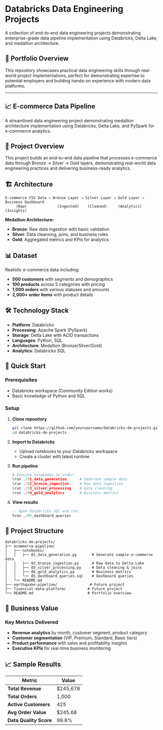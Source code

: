 # Databricks Data Engineering Projects

A collection of end-to-end data engineering projects demonstrating enterprise-grade data pipeline implementation using Databricks, Delta Lake, and medallion architecture.

## 🎯 Portfolio Overview

This repository showcases practical data engineering skills through real-world project implementations, perfect for demonstrating expertise to potential employers and building hands-on experience with modern data platforms.

---

## 📈 E-commerce Data Pipeline

A streamlined data engineering project demonstrating medallion architecture implementation using Databricks, Delta Lake, and PySpark for e-commerce analytics.

## 🎯 Project Overview

This project builds an end-to-end data pipeline that processes e-commerce data through Bronze → Silver → Gold layers, demonstrating real-world data engineering practices and delivering business-ready analytics.

## 🏗️ Architecture

```
E-commerce CSV Data → Bronze Layer → Silver Layer → Gold Layer → Business Dashboard
     (Raw)              (Ingested)    (Cleaned)     (Analytics)    (Insights)
```

**Medallion Architecture:**
- **Bronze**: Raw data ingestion with basic validation
- **Silver**: Data cleansing, joins, and business rules
- **Gold**: Aggregated metrics and KPIs for analytics

## 📊 Dataset

Realistic e-commerce data including:
- **500 customers** with segments and demographics
- **100 products** across 5 categories with pricing
- **1,000 orders** with various statuses and amounts
- **2,000+ order items** with product details

## 🛠️ Technology Stack

- **Platform**: Databricks
- **Processing**: Apache Spark (PySpark)
- **Storage**: Delta Lake with ACID transactions
- **Languages**: Python, SQL
- **Architecture**: Medallion (Bronze/Silver/Gold)
- **Analytics**: Databricks SQL

## 🚀 Quick Start

### Prerequisites
- Databricks workspace (Community Edition works)
- Basic knowledge of Python and SQL

### Setup
1. **Clone repository**
   ```bash
   git clone https://github.com/yourusername/databricks-de-projects.git
   cd databricks-de-projects
   ```

2. **Import to Databricks**
   - Upload notebooks to your Databricks workspace
   - Create a cluster with latest runtime

3. **Run pipeline**
   ```python
   # Execute notebooks in order:
   %run ./01_data_generation      # Generate sample data
   %run ./02_bronze_ingestion     # Raw data ingestion  
   %run ./03_silver_processing    # Data cleaning
   %run ./04_gold_analytics       # Business metrics
   ```

4. **View results**
   ```sql
   -- Open Databricks SQL and run:
   %run ./05_dashboard_queries
   ```

## 📁 Project Structure

```
databricks-de-projects/
├── ecommerce-pipeline/
│   ├── notebooks/
│   │   ├── 01_data_generation.py       # Generate sample e-commerce data
│   │   ├── 02_bronze_ingestion.py      # Raw data to Delta Lake
│   │   ├── 03_silver_processing.py     # Data cleaning & joins
│   │   ├── 04_gold_analytics.py        # Business metrics
│   │   └── 05_dashboard_queries.sql    # Dashboard queries
│   └── README.md
├── earthquake-pipeline/               # Future project
├── financial-data-platform/          # Future project
└── README.md                         # Portfolio overview
```

## 💼 Business Value

### Key Metrics Delivered
- **Revenue analytics** by month, customer segment, product category
- **Customer segmentation** (VIP, Premium, Standard, Basic tiers)
- **Product performance** with sales and profitability insights
- **Executive KPIs** for real-time business monitoring

## 📈 Sample Results

| Metric | Value |
|--------|-------|
| **Total Revenue** | $245,678 |
| **Total Orders** | 1,000 |
| **Active Customers** | 425 |
| **Avg Order Value** | $245.68 |
| **Data Quality Score** | 99.8% |
